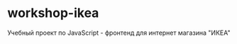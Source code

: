 <!-- @format -->

# workshop-ikea

Учебный проект по JavaScript - фронтенд для интернет магазина "ИКЕА"
